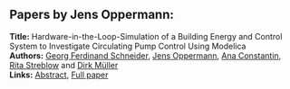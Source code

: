 <h2>Papers by Jens Oppermann:</h2>
<p>
<b>Title:</b> Hardware-in-the-Loop-Simulation of a Building Energy and Control System to Investigate Circulating Pump Control Using Modelica<br />
<b>Authors:</b> <a href="../authors/author_273.html">Georg Ferdinand Schneider</a>, <a href="../authors/author_223.html">Jens Oppermann</a>, <a href="../authors/author_55.html">Ana Constantin</a>, <a href="../authors/author_297.html">Rita Streblow</a> and <a href="../authors/author_207.html">Dirk Müller</a><br />
<b>Links:</b> <a href="../abstracts/abstract_24.pdf">Abstract</a>, <a href="../submissions/ecp15118225_SchneiderOppermannConstantinStreblowMuller.pdf">Full paper</a>
</p>